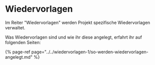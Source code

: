 # Wiedervorlagen

Im Reiter "Wiedervorlagen" werden Projekt spezifische Wiedervorlagen verwaltet.

Was Wiedervorlagen sind und wie ihr diese angelegt, erfahrt ihr auf folgenden Seiten:

{% page-ref page="../../wiedervorlagen-1/so-werden-wiedervorlagen-angelegt.md" %}

